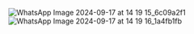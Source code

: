 
![WhatsApp Image 2024-09-17 at 14 19 15_6c09a2f1](https://github.com/user-attachments/assets/e6a7bc23-dd3f-4653-a744-54976cda6cbf)
![WhatsApp Image 2024-09-17 at 14 19 16_1a4fb1fb](https://github.com/user-attachments/assets/41c7bb8b-e81e-4e18-88c9-0ddf5b1fdcd4)
